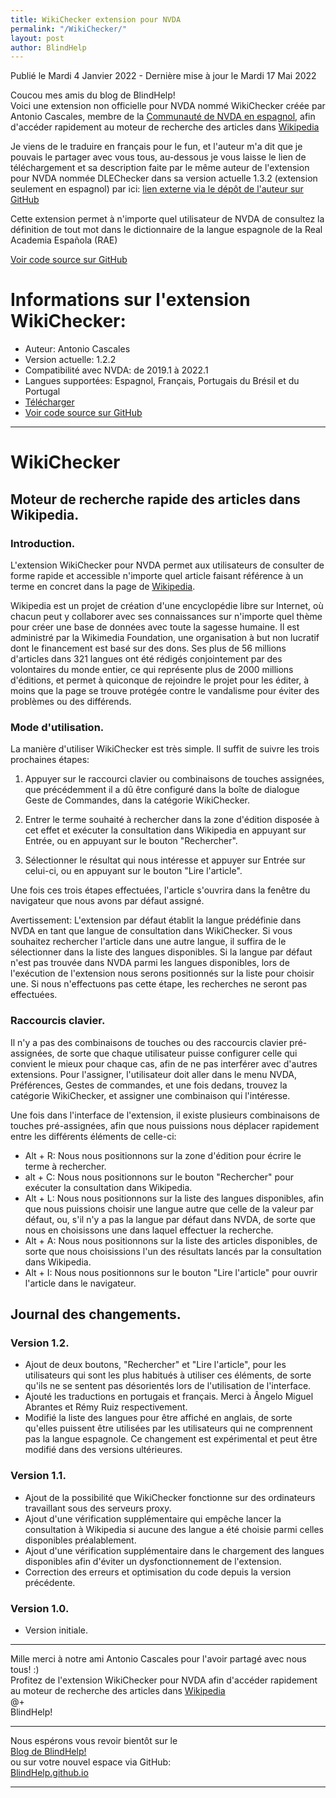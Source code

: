 ```yaml
---
title: WikiChecker extension pour NVDA
permalink: "/WikiChecker/"
layout: post
author: BlindHelp
---
```


<footer>Publié le Mardi 4 Janvier 2022 - Dernière mise à jour le Mardi 17 Mai 2022</footer>

Coucou mes amis du blog de BlindHelp!    
Voici une extension non officielle  pour NVDA nommé WikiChecker créée par Antonio Cascales, membre de la [Communauté de NVDA en espagnol](https://nvda.es/), afin d'accéder rapidement au moteur de recherche des articles dans [Wikipedia](https://wikipedia.org/)    


Je viens de le traduire en français pour le fun, et l'auteur m'a dit que je pouvais le partager avec vous tous, au-dessous je vous laisse le lien de téléchargement et sa description faite par le même auteur de l'extension pour NVDA nommée DLEChecker dans sa version actuelle 1.3.2 (extension seulement en espagnol) par ici: [lien externe via le dépôt de l'auteur sur GitHub](https://nvda.es/files/get.php?file=dlechecker)    

Cette extension permet à n'importe quel utilisateur de NVDA de consultez la définition de tout mot dans le dictionnaire de la langue espagnole de la <span lang="es">Real Academia Española (RAE)</span>

[Voir code source sur GitHub](https://github.com/antramcs/DLEChecker)    

# Informations sur l'extension WikiChecker: #

* Auteur: <span lang="es">Antonio Cascales</span>
* Version actuelle: 1.2.2
* Compatibilité avec NVDA: de 2019.1 à 2022.1
* Langues supportées: Espagnol, Français, Portugais du Brésil et du Portugal
* [Télécharger](https://nvda.es/files/get.php?file=wikichecker)
* [Voir code source sur GitHub](https://github.com/antramcs/WikiChecker)

---

# WikiChecker

## Moteur de recherche rapide des articles dans Wikipedia.

### Introduction.

L'extension WikiChecker pour NVDA permet aux utilisateurs de consulter de forme rapide  et accessible n'importe quel article faisant référence à un terme en concret dans la page de [Wikipedia](https://wikipedia.org/).

Wikipedia   est un projet  de création d'une encyclopédie libre sur Internet, où chacun peut y collaborer  avec ses connaissances sur n'importe quel thème pour créer une base de données avec toute la sagesse humaine. Il est administré par la Wikimedia Foundation, une organisation à but non lucratif dont le financement est basé sur des dons. Ses  plus de 56 millions d'articles dans 321 langues ont été rédigés conjointement par des volontaires du monde entier, ce qui représente plus de 2000 millions d'éditions,  et permet à quiconque de rejoindre le projet pour les éditer, à moins que la page se trouve protégée contre le vandalisme pour éviter des problèmes ou des différends.


### Mode d'utilisation.

La manière d'utiliser WikiChecker est très simple. Il suffit de suivre les trois prochaines étapes:

1. Appuyer sur le raccourci clavier ou combinaisons de touches  assignées, que précédemment il a dû être configuré dans la boîte de dialogue Geste de Commandes, dans la catégorie WikiChecker.

2. Entrer le terme souhaité à rechercher dans la zone d'édition disposée à cet effet et exécuter la consultation dans Wikipedia en appuyant sur Entrée, ou en appuyant sur le bouton "Rechercher".

3. Sélectionner le résultat qui nous intéresse et appuyer sur Entrée sur celui-ci, ou en appuyant sur le bouton "Lire l'article".

Une fois ces trois étapes effectuées, l'article s'ouvrira dans la fenêtre du navigateur que nous avons par défaut assigné.

Avertissement: L'extension par défaut établit la langue prédéfinie dans NVDA en tant que langue de  consultation dans WikiChecker. Si vous souhaitez rechercher l'article dans une autre langue, il suffira de le sélectionner dans la liste des langues disponibles. Si la langue par défaut n'est pas trouvée dans NVDA parmi les langues disponibles, lors de l'exécution de l'extension nous serons positionnés sur la  liste pour choisir une. Si nous n'effectuons pas cette étape, les recherches ne seront pas effectuées.


### Raccourcis clavier.

Il n'y a pas des combinaisons de touches ou des raccourcis clavier pré-assignées, de sorte que chaque utilisateur puisse configurer celle qui convient le mieux pour chaque cas, afin de ne pas interférer avec d'autres extensions. Pour l'assigner, l'utilisateur doit aller dans le menu NVDA,  Préférences, Gestes de commandes, et une fois dedans, trouvez la catégorie WikiChecker, et assigner une combinaison qui l'intéresse.

Une fois dans l'interface de l'extension, il existe plusieurs combinaisons de touches pré-assignées, afin que nous puissions nous déplacer rapidement entre les différents éléments de celle-ci:

* Alt + R: Nous nous positionnons sur la zone d'édition pour écrire le terme à rechercher.
* alt + C: Nous nous positionnons sur le bouton "Rechercher" pour exécuter la consultation dans Wikipedia.
* Alt + L: Nous nous positionnons sur la  liste des langues disponibles, afin que nous puissions choisir une langue autre que celle de la valeur par défaut, ou, s'il n'y a pas la langue par défaut dans NVDA, de sorte que nous en choisissons une dans laquel effectuer la recherche.
* Alt + A: Nous nous positionnons sur la liste des articles disponibles, de sorte que nous choisissions l'un des résultats lancés par la consultation dans Wikipedia.
* Alt + I: Nous nous positionnons sur le bouton "Lire l'article" pour ouvrir l'article dans le navigateur.


## Journal des changements.

### Version 1.2.

* Ajout de deux boutons, "Rechercher" et "Lire l'article", pour les utilisateurs qui sont les plus habitués à utiliser ces éléments, de sorte qu'ils  ne se sentent pas désorientés lors de l'utilisation de l'interface.
* Ajouté les traductions en portugais et français. Merci à Ângelo Miguel Abrantes et Rémy Ruiz respectivement.
* Modifié la liste des langues pour être affiché en anglais, de sorte qu'elles puissent être utilisées par les utilisateurs qui ne comprennent pas la langue espagnole. Ce changement est expérimental et peut être modifié dans des versions ultérieures.


### Version 1.1.

* Ajout de la possibilité que WikiChecker fonctionne sur des ordinateurs travaillant sous des serveurs proxy.
* Ajout d'une vérification supplémentaire qui empêche lancer la consultation à Wikipedia si aucune des langue a été choisie parmi celles disponibles préalablement.
* Ajout d'une vérification supplémentaire dans le chargement des langues disponibles afin d'éviter un dysfonctionnement  de l'extension.
* Correction des erreurs et optimisation du code depuis la version précédente.


### Version 1.0.

* Version initiale.

---

Mille merci à notre ami <span lang="es">Antonio Cascales</span> pour l'avoir partagé avec nous tous! :)    
Profitez de l'extension WikiChecker pour NVDA afin d'accéder rapidement au moteur de recherche des articles dans [Wikipedia](https://wikipedia.org/)    
@+    
BlindHelp!    

---

Nous espérons vous revoir bientôt sur le      
[Blog de BlindHelp!](http://blindhelp.blogspot.fr/)                    
ou sur  votre nouvel espace via GitHub:                     
[BlindHelp.github.io](https://blindhelp.github.io)                    

---
